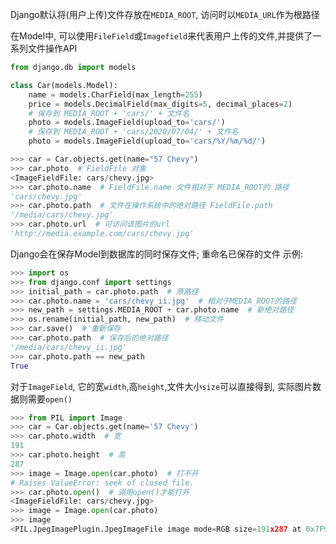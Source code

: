 Django默认将(用户上传)文件存放在`MEDIA_ROOT`, 访问时以`MEDIA_URL`作为根路径

在Model中, 可以使用`FileField`或`Imagefield`来代表用户上传的文件,并提供了一系列文件操作API

```python
from django.db import models

class Car(models.Model):
    name = models.CharField(max_length=255)
    price = models.DecimalField(max_digits=5, decimal_places=2)
    # 保存到 MEDIA_ROOT + 'cars/' + 文件名
    photo = models.ImageField(upload_to='cars/')
    # 保存到 MEDIA_ROOT + 'cars/2020/07/04/' + 文件名
    photo = models.ImageField(upload_to='cars/%Y/%m/%d/')
```

```python
>>> car = Car.objects.get(name="57 Chevy")
>>> car.photo  # FieldFile 对象
<ImageFieldFile: cars/chevy.jpg>
>>> car.photo.name  # FieldFile.name 文件相对于 MEDIA_ROOT的 路径 
'cars/chevy.jpg'
>>> car.photo.path  # 文件在操作系统中的绝对路径 FieldFile.path
'/media/cars/chevy.jpg'
>>> car.photo.url  # 可访问该图片的url
'http://media.example.com/cars/chevy.jpg'
```

Django会在保存Model到数据库的同时保存文件; 重命名已保存的文件 示例:
```python
>>> import os
>>> from django.conf import settings
>>> initial_path = car.photo.path  # 原路径
>>> car.photo.name = 'cars/chevy_ii.jpg'  # 相对于MEDIA_ROOT的路径
>>> new_path = settings.MEDIA_ROOT + car.photo.name  # 新绝对路径
>>> os.rename(initial_path, new_path)  # 移动文件
>>> car.save()  # 重新保存
>>> car.photo.path  # 保存后的绝对路径
'/media/cars/chevy_ii.jpg'
>>> car.photo.path == new_path
True
```

对于`ImageField`, 它的宽`width`,高`height`,文件大小`size`可以直接得到, 实际图片数据则需要`open()` 
```python
>>> from PIL import Image
>>> car = Car.objects.get(name='57 Chevy')
>>> car.photo.width  # 宽
191
>>> car.photo.height  # 高
287
>>> image = Image.open(car.photo)  # 打不开
# Raises ValueError: seek of closed file.
>>> car.photo.open()  # 调用open()才能打开
<ImageFieldFile: cars/chevy.jpg>
>>> image = Image.open(car.photo)
>>> image
<PIL.JpegImagePlugin.JpegImageFile image mode=RGB size=191x287 at 0x7F99A94E9048>
```